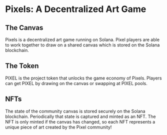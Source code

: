 # Pixels: A Decentralized Art Game

## The Canvas
Pixels is a decentralized art game running on Solana. Pixel players are able to work together to draw on a shared canvas which is stored on the Solana blockchain.


## The Token
PIXEL is the project token that unlocks the game economy of Pixels. Players can get PIXEL by drawing on the canvas or swapping at PIXEL pools.


## NFTs
The state of the community canvas is stored securely on the Solana blockchain. Periodically that state is captured and minted as an NFT. The NFT is only minted if the canvas has changed, so each NFT represents a unique piece of art created by the Pixel community!

